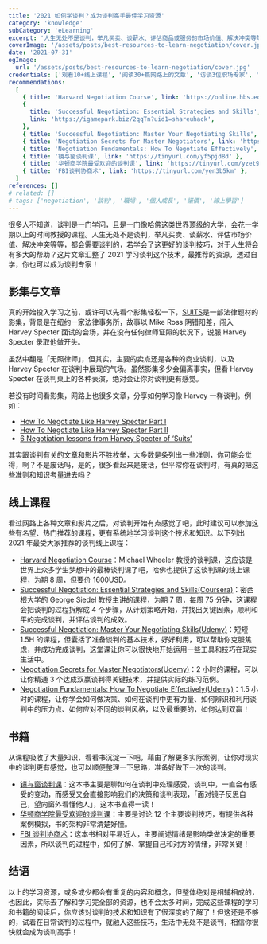 ```yaml
---
title: '2021 如何学谈判？成为谈判高手最佳学习资源'
category: 'knowledge'
subCategory: 'eLearning'
excerpt: '人生无处不是谈判，举凡买卖、谈薪水、评估商品或服务的市场价值、解决冲突等等，都会需要谈判的，若学会了这更好的谈判方式，那人生将可以跃进多少？这片文章汇整了2021学习谈判这个技术，最推荐的资源，透过自学，你也可以成为谈判专家！'
coverImage: '/assets/posts/best-resources-to-learn-negotiation/cover.jpg'
date: '2021-07-31'
ogImage:
  url: '/assets/posts/best-resources-to-learn-negotiation/cover.jpg'
credentials: ['观看10+线上课程', '阅读30+篇网路上的文章', '访谈3位职场专家', '阅读5本相关书籍']
recommendations:
  [
    { title: 'Harvard Negotiation Course', link: 'https://online.hbs.edu/courses/negotiation/' },
    {
      title: 'Successful Negotiation: Essential Strategies and Skills',
      link: 'https://igamepark.biz/2qqTn?uid1=shareuhack',
    },
    { title: 'Successful Negotiation: Master Your Negotiating Skills', link: 'https://tinyurl.com/yec4ydmx' },
    { title: 'Negotiation Secrets for Master Negotiators', link: 'https://tinyurl.com/yeq5bpkt' },
    { title: 'Negotiation Fundamentals: How To Negotiate Effectively', link: 'https://tinyurl.com/ygvzgaat' },
    { title: '镜与窗谈判课', link: 'https://tinyurl.com/yf5pjd8d' },
    { title: '华顿商学院最受欢迎的谈判课', link: 'https://tinyurl.com/yzet9asm' },
    { title: 'FBI谈判协商术', link: 'https://tinyurl.com/yen3b5km' },
  ]
references: []
# related: []
# tags: ['negotiation', '談判', '職場', '個人成長', '議價', '線上學習']
---
```


很多人不知道，谈判是一门学问，且是一门像哈佛这类世界顶级的大学，会花一学期以上的时间教授的课程。人生无处不是谈判，举凡买卖、谈薪水、评估市场价值、解决冲突等等，都会需要谈判的，若学会了这更好的谈判技巧，对于人生将会有多大的帮助？这片文章汇整了 2021 学习谈判这个技术，最推荐的资源，透过自学，你也可以成为谈判专家！

## 影集与文章

真的开始投入学习之前，或许可以先看个影集轻松一下，[SUITS](https://www.imdb.com/title/tt1632701/)是一部法律题材的影集，背景是在纽约一家法律事务所，故事以 Mike Ross 阴错阳差，闯入 Harvey Specter 面试的会场，并在没有任何律师证照的状况下，说服 Harvey Specter 录取他做开头。

虽然中翻是「无照律师」，但其实，主要的卖点还是各种的商业谈判，以及 Harvey Specter 在谈判中展现的气场。虽然影集多少会偏离事实，但看 Harvey Specter 在谈判桌上的各种表演，绝对会让你对谈判更有感觉。

若没有时间看影集，网路上也很多文章，分享如何学习像 Harvey 一样谈判。例如：

- [How To Negotiate Like Harvey Specter Part I](https://www.linkedin.com/pulse/20140814142934-347559225-how-to-negotiate-like-harvey-specter/)
- [How To Negotiate Like Harvey Specter Part II](https://www.linkedin.com/pulse/20141204130253-347559225-how-to-negotiate-like-harvey-specter-part-ii/)
- [6 Negotiation lessons from Harvey Specter of ‘Suits’](https://www.scotwork.com.au/negotiation-blog/2018/6-negotiation-lessons-from-harvey-spectre-of-suits/)

其实跟谈判有关的文章和影片不胜枚举，大多数是条列出一些准则，你可能会觉得，啊？不是废话吗，是的，很多看起来是废话，但平常你在谈判时，有真的把这些准则和知识考量进去吗？

## 线上课程

看过网路上各种文章和影片之后，对谈判开始有点感觉了吧，此时建议可以参加这些有名望、热门推荐的课程，更有系统地学习谈判这个技术和知识。以下列出 2021 年最受大家推荐的谈判线上课程：

- [Harvard Negotiation Course](https://online.hbs.edu/courses/negotiation/)：Michael Wheeler 教授的谈判课，这应该是世界上众多学生梦想中的最棒谈判课了吧，哈佛也提供了这谈判课的线上课程，为期 8 周，但要价 1600USD。
- [Successful Negotiation: Essential Strategies and Skills(Coursera)](https://igamepark.biz/2qqTn?uid1=shareuhack)：密西根大学的 George Siedel 教授主讲的课程，为期 7 周，每周 75 分钟，这课程会把谈判的过程拆解成 4 个步骤，从计划策略开始，并找出关键因素，顺利和平的完成谈判，并评估谈判的成效。
- [Successful Negotiation: Master Your Negotiating Skills(Udemy)](https://tinyurl.com/yec4ydmx)：短短 1.5H 的课程，但囊括了准备谈判的基本技术，好好利用，可以帮助你克服焦虑，并成功完成谈判，这堂课让你可以很快地开始运用一些工具和技巧在现实生活中。
- [Negotiation Secrets for Master Negotiators(Udemy)](https://tinyurl.com/yeq5bpkt)：2 小时的课程，可以让你精通 3 个达成双赢谈判得关键技术，并提供实际的练习范例。
- [Negotiation Fundamentals: How To Negotiate Effectively(Udemy)](https://tinyurl.com/ygvzgaat)：1.5 小时的课程，让你学会如何做决策、如何在谈判中更有力量、如何辨识和利用谈判中的压力点、如何应对不同的谈判风格，以及最重要的，如何达到双赢！

## 书籍

从课程吸收了大量知识，看看书沉淀一下吧，藉由了解更多实际案例，让你对现实中的谈判更有感觉，也可以顺便整理一下思路，准备好做下一次的谈判。

- [镜与窗谈判课](https://tinyurl.com/yf5pjd8d)：这本书主要是聊如何在谈判中处理感受，谈判中，一直会有感受的变动，而感受又会直接影响我们的决策和谈判表现，「面对镜子反思自己，望向窗外看懂他人」，这本书直得一读！
- [华顿商学院最受欢迎的谈判课](https://tinyurl.com/yzet9asm)：主要是讨论 12 个主要谈判技巧，有提供各种案例模拟，书的架构非常清楚好懂。
- [FBI 谈判协商术](https://tinyurl.com/yen3b5km)：这本书相对平易近人，主要阐述情绪是影响类做决定的重要因素，所以谈判的过程中，如何了解、掌握自己和对方的情绪，非常关键！

## 结语

以上的学习资源，或多或少都会有重复的内容和概念，但整体绝对是相辅相成的，也因此，实际去了解和学习完全部的资源，也不会太多时间，完成这些课程的学习和书籍的阅读后，你应该对谈判的技术和知识有了很深度的了解了！但这还是不够的，试着在日常谈判的过程中，就融入这些技巧，生活中无处不是谈判，相信你很快就会成为谈判高手！
